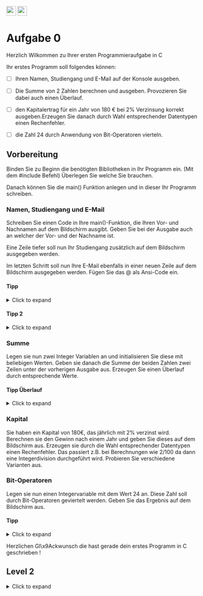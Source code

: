 <a href="https://github.com/hshf1/VorlesungC/discussions"><img src="https://img.shields.io/badge/Aufgaben-Q%26A-informational?logo=github" height="25"/></a>
<a href="https://github.com/hshf1/VorlesungC/discussions"><img src="https://img.shields.io/badge/Allgemein-Q%26A-informational?logo=github" height="25"/></a>

# Aufgabe 0

Herzlich Wilkommen zu Ihrer ersten Programmieraufgabe in C

Ihr erstes Programm soll folgendes können: 
- [ ] Ihren Namen, Studiengang und E-Mail auf der Konsole ausgeben. 
- [ ] Die Summe von 2 Zahlen berechnen und ausgeben. Provozieren Sie dabei auch einen Überlauf. 
- [ ] den Kapitalertrag für ein Jahr von 180 € bei 2% Verzinsung korrekt ausgeben.Erzeugen Sie danach durch Wahl entsprechender Datentypen einen Rechenfehler.
- [ ] die Zahl 24 durch Anwendung von Bit-Operatoren vierteln.


## Vorbereitung

Binden Sie zu Beginn die benötigten Bibliotheken in Ihr Programm ein. (Mit dem #include Befehl) Überlegen Sie welche Sie brauchen.

Danach können Sie die main() Funktion anlegen und in dieser Ihr Programm schreiben. 


### Namen, Studiengang und E-Mail

Schreiben Sie einen Code in Ihre main()-Funktion, die  Ihren Vor- und Nachnamen auf dem Bildschirm ausgibt.
Geben Sie bei der Ausgabe auch an welcher der Vor- und der Nachname ist.

Eine Zeile tiefer soll nun Ihr Studiengang zusätzlich auf dem Bildschirm ausgegeben werden.

Im letzten Schritt soll nun Ihre E-Mail ebenfalls in einer neuen Zeile auf dem Bildschirm ausgegeben werden. Fügen Sie das @ als Ansi-Code ein. 

#### Tipp
<details>
<summary>Click to expand</summary>

Benutzen Sie den printf() für die Bildschirmausgaben. Nutzen Sie dabei auch Steuerzeichen (Siehe Vorlesungsfolien). Sonderzeichen können auch über Hexadezimal- oder Oktalzahlen eingebunden werden. 

</details>

#### Tipp 2
<details>
<summary>Click to expand</summary>

Damit die Ausgabe nicht in der selben Zeile steht benutze den Zeilenverschub mit "\n".

</details>

### Summe

Legen sie nun zwei Integer Variablen an und initialisieren Sie diese mit beliebigen Werten. 
Geben sie danach die Summe der beiden Zahlen zwei Zeilen unter der vorherigen Ausgabe aus. Erzeugen Sie einen Überlauf durch entsprechende Werte. 

#### Tipp Überlauf
<details>
<summary>Click to expand</summary>

Um einen Überlauf zu erzeugen müssen Sie an den "Rand" des Wertebereiches. Diese können Sie z.B. den Vorlesungsfolien entnehmen oder einfach durch probieren rausfinden. Sie können auch überlegen welche Werte Sie wohl mit 32 Bit (Integer auf Ihrem System) oder 16 Bit (Short auf Ihrem System) erreichen können. 
Sie können die Maxima auch leicht erreichen, wenn Sie die Bibliothek limits.h einbinden. Sie können dann Ihrer Variablen dann den Wert INT_MAX zuweisen. Kleiner sind die Zahlen in einer Short-Variable. Das Maximum heißt dort SHRT_MAX.

</details>



### Kapital

Sie haben ein Kapital von 180€, das jährlich mit 2% verzinst wird.
Berechnen sie den Gewinn nach einem Jahr und geben Sie dieses auf dem Bildschirm aus. Erzeugen sie durch die Wahl entsprechender Datentypen einen Rechenfehler. Das passiert z.B. bei Berechnungen wie 2/100 da dann eine Integerdivision durchgeführt wird. Probieren Sie verschiedene Varianten aus. 

### Bit-Operatoren

Legen sie nun einen Integervariable mit dem Wert 24 an.
Diese Zahl soll durch Bit-Operatoren geviertelt werden.
Geben Sie das Ergebnis auf dem Bildschirm aus.


#### Tipp
<details>
<summary>Click to expand</summary>

Überlegen sie sich, wie die 24 und das Ergebniss 24/4 als Binärzahl aussehen.   

</details>

Herzlichen Gl\x9Ackwunsch die hast gerade dein erstes Programm in C geschrieben !



## Level 2

<details>
<summary>Click to expand</summary>

Hier was für die Fortgeschrittenen!

Alle Angaben sollen nun nicht im printf() Befehl stehen, sonder von der Tastatur eingelesen werden.
</details>
